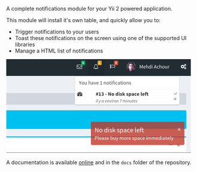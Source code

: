 A complete notifications module for your Yii 2 powered application.

This module will install it's own table, and quickly allow you to:

* Trigger notifications to your users
* Toast these notifications on the screen using one of the supported UI libraries
* Manage a HTML list of notifications
  
![Growl notification](docs/main.png)

A documentation is available [online](http://machour.idk.tn/yii/machour/yii2-notifications) and in the `docs` folder of the repository.
